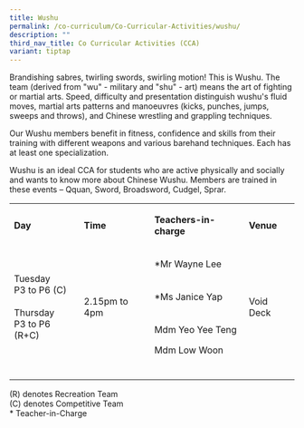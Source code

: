 ```yaml
---
title: Wushu
permalink: /co-curriculum/Co-Curricular-Activities/wushu/
description: ""
third_nav_title: Co Curricular Activities (CCA)
variant: tiptap
---
```

<p>Brandishing sabres, twirling swords, swirling motion! This is Wushu. The team (derived from "wu" - military and "shu" - art) means the art of fighting or martial arts. Speed, difficulty and presentation distinguish wushu's fluid moves, martial arts patterns and manoeuvres (kicks, punches, jumps, sweeps and throws), and Chinese wrestling and grappling techniques.</p><p>Our Wushu members benefit in fitness, confidence and skills from their training with different weapons and various barehand techniques. Each has at least one specialization.</p><p>Wushu is an ideal CCA for students who are active physically and socially and wants to know more about Chinese Wushu.&nbsp;Members are trained in these events – Qquan, Sword, Broadsword, Cudgel, Sprar.</p><table><tbody><tr><td rowspan="1" colspan="1"><p><strong>Day</strong></p></td><td rowspan="1" colspan="1"><p><strong>Time</strong></p></td><td rowspan="1" colspan="1"><p><strong>Teachers-in-charge</strong></p></td><td rowspan="1" colspan="1"><p><strong>Venue</strong></p></td></tr><tr><td rowspan="3" colspan="1"><p>Tuesday<br>P3 to P6 (C)<br><br>Thursday<br>P3 to P6 (R+C)</p></td><td rowspan="3" colspan="1"><p>2.15pm to 4pm</p></td><td rowspan="1" colspan="1"><p>*Mr Wayne Lee</p></td><td rowspan="3" colspan="1"><p>Void Deck</p></td></tr><tr><td rowspan="1" colspan="1"><p>*Ms Janice Yap</p></td></tr><tr><td rowspan="1" colspan="1"><p>Mdm Yeo Yee Teng</p><p></p><p>Mdm Low Woon</p></td></tr><tr><td rowspan="1" colspan="1"><p></p></td><td rowspan="1" colspan="1"><p></p></td><td rowspan="1" colspan="1"><p></p></td><td rowspan="1" colspan="1"><p></p></td></tr></tbody></table><p>(R) denotes Recreation Team<br>(C) denotes Competitive Team<br>* Teacher-in-Charge</p>